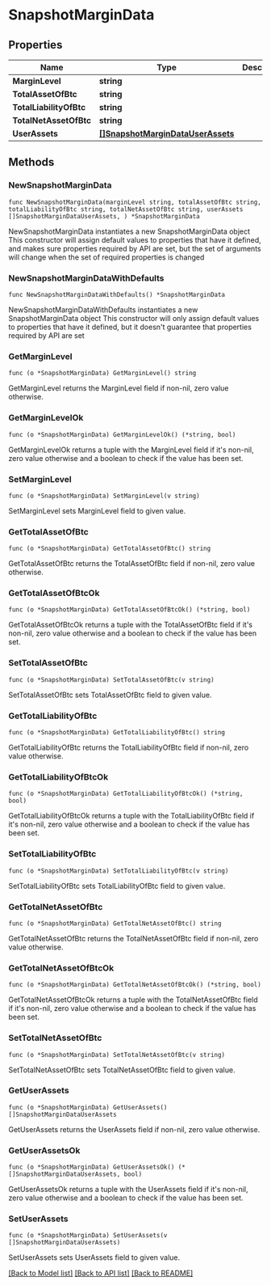 # SnapshotMarginData

## Properties

Name | Type | Description | Notes
------------ | ------------- | ------------- | -------------
**MarginLevel** | **string** |  | 
**TotalAssetOfBtc** | **string** |  | 
**TotalLiabilityOfBtc** | **string** |  | 
**TotalNetAssetOfBtc** | **string** |  | 
**UserAssets** | [**[]SnapshotMarginDataUserAssets**](SnapshotMarginDataUserAssets.md) |  | 

## Methods

### NewSnapshotMarginData

`func NewSnapshotMarginData(marginLevel string, totalAssetOfBtc string, totalLiabilityOfBtc string, totalNetAssetOfBtc string, userAssets []SnapshotMarginDataUserAssets, ) *SnapshotMarginData`

NewSnapshotMarginData instantiates a new SnapshotMarginData object
This constructor will assign default values to properties that have it defined,
and makes sure properties required by API are set, but the set of arguments
will change when the set of required properties is changed

### NewSnapshotMarginDataWithDefaults

`func NewSnapshotMarginDataWithDefaults() *SnapshotMarginData`

NewSnapshotMarginDataWithDefaults instantiates a new SnapshotMarginData object
This constructor will only assign default values to properties that have it defined,
but it doesn't guarantee that properties required by API are set

### GetMarginLevel

`func (o *SnapshotMarginData) GetMarginLevel() string`

GetMarginLevel returns the MarginLevel field if non-nil, zero value otherwise.

### GetMarginLevelOk

`func (o *SnapshotMarginData) GetMarginLevelOk() (*string, bool)`

GetMarginLevelOk returns a tuple with the MarginLevel field if it's non-nil, zero value otherwise
and a boolean to check if the value has been set.

### SetMarginLevel

`func (o *SnapshotMarginData) SetMarginLevel(v string)`

SetMarginLevel sets MarginLevel field to given value.


### GetTotalAssetOfBtc

`func (o *SnapshotMarginData) GetTotalAssetOfBtc() string`

GetTotalAssetOfBtc returns the TotalAssetOfBtc field if non-nil, zero value otherwise.

### GetTotalAssetOfBtcOk

`func (o *SnapshotMarginData) GetTotalAssetOfBtcOk() (*string, bool)`

GetTotalAssetOfBtcOk returns a tuple with the TotalAssetOfBtc field if it's non-nil, zero value otherwise
and a boolean to check if the value has been set.

### SetTotalAssetOfBtc

`func (o *SnapshotMarginData) SetTotalAssetOfBtc(v string)`

SetTotalAssetOfBtc sets TotalAssetOfBtc field to given value.


### GetTotalLiabilityOfBtc

`func (o *SnapshotMarginData) GetTotalLiabilityOfBtc() string`

GetTotalLiabilityOfBtc returns the TotalLiabilityOfBtc field if non-nil, zero value otherwise.

### GetTotalLiabilityOfBtcOk

`func (o *SnapshotMarginData) GetTotalLiabilityOfBtcOk() (*string, bool)`

GetTotalLiabilityOfBtcOk returns a tuple with the TotalLiabilityOfBtc field if it's non-nil, zero value otherwise
and a boolean to check if the value has been set.

### SetTotalLiabilityOfBtc

`func (o *SnapshotMarginData) SetTotalLiabilityOfBtc(v string)`

SetTotalLiabilityOfBtc sets TotalLiabilityOfBtc field to given value.


### GetTotalNetAssetOfBtc

`func (o *SnapshotMarginData) GetTotalNetAssetOfBtc() string`

GetTotalNetAssetOfBtc returns the TotalNetAssetOfBtc field if non-nil, zero value otherwise.

### GetTotalNetAssetOfBtcOk

`func (o *SnapshotMarginData) GetTotalNetAssetOfBtcOk() (*string, bool)`

GetTotalNetAssetOfBtcOk returns a tuple with the TotalNetAssetOfBtc field if it's non-nil, zero value otherwise
and a boolean to check if the value has been set.

### SetTotalNetAssetOfBtc

`func (o *SnapshotMarginData) SetTotalNetAssetOfBtc(v string)`

SetTotalNetAssetOfBtc sets TotalNetAssetOfBtc field to given value.


### GetUserAssets

`func (o *SnapshotMarginData) GetUserAssets() []SnapshotMarginDataUserAssets`

GetUserAssets returns the UserAssets field if non-nil, zero value otherwise.

### GetUserAssetsOk

`func (o *SnapshotMarginData) GetUserAssetsOk() (*[]SnapshotMarginDataUserAssets, bool)`

GetUserAssetsOk returns a tuple with the UserAssets field if it's non-nil, zero value otherwise
and a boolean to check if the value has been set.

### SetUserAssets

`func (o *SnapshotMarginData) SetUserAssets(v []SnapshotMarginDataUserAssets)`

SetUserAssets sets UserAssets field to given value.



[[Back to Model list]](../README.md#documentation-for-models) [[Back to API list]](../README.md#documentation-for-api-endpoints) [[Back to README]](../README.md)



